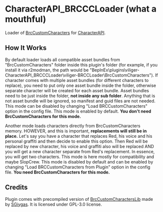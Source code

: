 # CharacterAPI_BRCCCLoader (what a mouthful)
Loader of [BrcCustomCharacters](https://github.com/SGiygas/BrcCustomCharacters) for [CharacterAPI](https://github.com/viliger2/BRC_CharacterAPI).

## How It Works

By default loader loads all compatible asset bundles from "BrcCustomCharacters" folder inside this plugin's folder (for example, if you install it via r2modman, the path would be "BepInEx\plugins\viliger-CharacterAPI_BRCCCLoader\viliger-BRCCLoader\BrcCustomCharacters\"). If character comes with multiple asset bundles (for different characters to replace), you need to put only one asset bundle inside the folder, otherwise separate character will be created for each asset bundle. Asset bundles need to be just inside the folder, **not inside any sub folder**. Anything that is not asset bundle will be ignored, so manifest and guid files are not needed. This mode can be disabled by changing "Load BRCCustomCharacters" option in the config file. This mode is enabled by default. **You don't need BrcCustomCharacters for this mode.**

Another mode loads characters directly from BrcCustomCharacters memory. HOWEVER, and this is important, **replacements will still be in place.** Let's say you have a character that replaces Red, his voice and his personal graffiti and then decide to enable this option. Then Red will be replaced by new character, his voice and graffiti also will be replaced AND you will get a new character separate from Red's replacement. In essence, you will get two characters. This mode is here mostly for compatibility and maybe SlopCrew. This mode is disabled by default and can be enabled by changing "Load BRCCustomCharacters from Plugin" option in the config file. **You need BrcCustomCharacters for this mode.**

## Credits

Plugin comes with precompiled version of [BrcCustomCharactersLib](https://github.com/SGiygas/BrcCustomCharactersLib) made by [SGiygas](https://github.com/SGiygas). It is licensed under GPL-3.0 license.